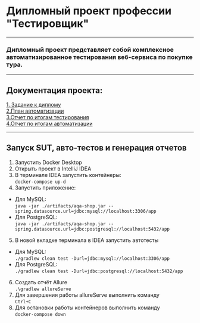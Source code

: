 #  Дипломный проект профессии "Тестировщик"
___
### Дипломный проект представляет собой комплексное автоматизированное тестирования веб-сервиса по покупке тура.
___
## Документация проекта:
[1. Задание к диплому](https://github.com/JuliaIzotova/QA-DIPLOMA/blob/main/docs/Ex_diplom.md)  
[2.План автоматизации](https://github.com/JuliaIzotova/QA-DIPLOMA/blob/main/docs/Plan.md)  
[3.Отчет по итогам тестирования]()  
[4.Отчет по итогам автоматизации]()  

___
## Запуск SUT, авто-тестов и генерация отчетов

1. Запустить Docker Desktop  
2. Открыть проект в IntelliJ IDEA  
3. В терминале IDEA запустить контейнеры:  
`docker-compose up-d`  
4. Запустить приложение:
* Для MySQL:  
`java -jar ./artifacts/aqa-shop.jar -- spring.datasource.url=jdbc:mysql://localhost:3306/app`  
* Для PostgreSQL:  
`java -jar ./artifacts/aqa-shop.jar --spring.datasource.url=jdbc:postgresql://localhost:5432/app`  
5. В новой вкладке терминала в IDEA запустить автотесты
* Для MySQL:  
`./gradlew clean test -Durl=jdbc:mysql://localhost:3306/app`  
* Для PostgreSQL:  
`./gradlew clean test -Durl=jdbc:postgresql://localhost:5432/app`  
6. Создать отчёт Allure  
`.\gradlew allureServe`  
7. Для завершения работы allureServe выполнить команду  
`Ctrl+C`  
8. Для остановки работы контейнеров выполнить команду  
`docker-compose down`